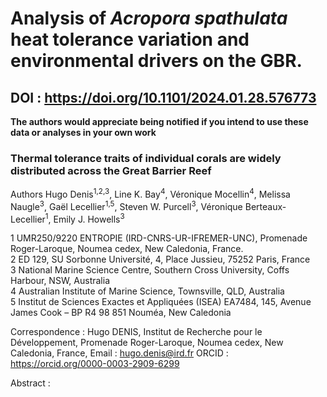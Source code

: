 # Analysis of *Acropora spathulata* heat tolerance variation and environmental drivers on the GBR.

 ## DOI : https://doi.org/10.1101/2024.01.28.576773

**The authors would appreciate being notified if you intend to use these data or analyses in your own work**

### Thermal tolerance traits of individual corals are widely distributed across the Great Barrier Reef 

Authors
Hugo Denis<sup>1,2,3</sup>, Line K. Bay<sup>4</sup>, Véronique Mocellin<sup>4</sup>, Melissa Naugle<sup>3</sup>, Gaël Lecellier<sup>1,5</sup>, Steven W. Purcell<sup>3</sup>, Véronique Berteaux-Lecellier<sup>1</sup>, Emily J. Howells<sup>3</sup>

1 UMR250/9220 ENTROPIE (IRD-CNRS-UR-IFREMER-UNC), Promenade Roger-Laroque, Noumea cedex, New Caledonia, France.   
2 ED 129, SU Sorbonne Université, 4, Place Jussieu, 75252 Paris, France   
3 National Marine Science Centre, Southern Cross University, Coffs Harbour, NSW, Australia   
4 Australian Institute of Marine Science, Townsville, QLD, Australia   
5 Institut de Sciences Exactes et Appliquées (ISEA) EA7484, 145, Avenue James Cook – BP R4 98 851 Nouméa, New Caledonia   

Correspondence : Hugo DENIS, Institut de Recherche pour le Développement, Promenade Roger-Laroque, Noumea cedex, New Caledonia, France, Email : hugo.denis@ird.fr ORCID : https://orcid.org/0000-0003-2909-6299

Abstract : 

